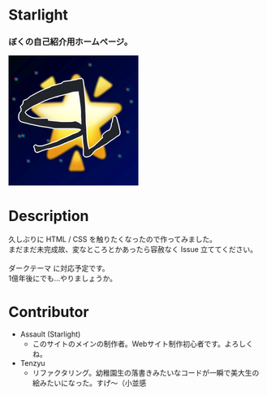 # Starlight
### ぼくの自己紹介用ホームページ。<br>
![](./assets/img/icon.png)<br>

# Description

久しぶりに HTML / CSS を触りたくなったので作ってみました。<br>
まだまだ未完成故、変なところとかあったら容赦なく Issue 立ててください。<br>
<br>
ダークテーマ に対応予定です。<br>
1億年後にでも...やりましょうか。<br>
# Contributor
- Assault (Starlight)
  - このサイトのメインの制作者。Webサイト制作初心者です。よろしくね。
- Tenzyu
  - リファクタリング。幼稚園生の落書きみたいなコードが一瞬で美大生の絵みたいになった。すげ～（小並感
